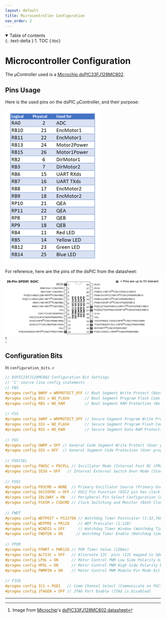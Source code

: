 ```yaml
---
layout: default
title: Microcontroller Configuration
nav_order: 2
---
```


<details open markdown="block">
  <summary>
    Table of contents
  </summary>
  {: .text-delta }
1. TOC
{:toc}
</details>

# Microcontroller Configuration
The µController used is a [Microchip dsPIC33FJ128MC802](https://www.microchip.com/en-us/product/dsPIC33FJ128MC802).

## Pins Usage
Here is the used pins on the dsPIC µController, and their purpose:  

<img src="assets/images/used_pins.png" height="500" />

For reference, here are the pins of the dsPIC from the datasheet:  

![dsPICpins](assets/images/dsPICpins.png)[^1]

## Configuration Bits
In `configuration_bits.c`

```c
// DSPIC33FJ128MC802 Configuration Bit Settings
// 'C' source line config statements
// FBS
#pragma config BWRP = WRPROTECT_OFF // Boot Segment Write Protect (Boot Segment may be written)
#pragma config BSS = NO_FLASH       // Boot Segment Program Flash Code Protection (No Boot program Flash segment)
#pragma config RBS = NO_RAM         // Boot Segment RAM Protection (No Boot RAM)

// FSS
#pragma config SWRP = WRPROTECT_OFF // Secure Segment Program Write Protect (Secure segment may be written)
#pragma config SSS = NO_FLASH       // Secure Segment Program Flash Code Protection (No Secure Segment)
#pragma config RSS = NO_RAM         // Secure Segment Data RAM Protection (No Secure RAM)

// FGS
#pragma config GWRP = OFF // General Code Segment Write Protect (User program memory is not write-protected)
#pragma config GSS = OFF  // General Segment Code Protection (User program memory is not code-protected)

// FOSCSEL
#pragma config FNOSC = FRCPLL // Oscillator Mode (Internal Fast RC (FRC))
#pragma config IESO = OFF   // Internal External Switch Over Mode (Start-up device with FRC, then automatically switch to user-selected oscillator source when ready)

// FOSC
#pragma config POSCMD = NONE  // Primary Oscillator Source (Primary Oscillator Disabled)
#pragma config OSCIOFNC = OFF // OSC2 Pin Function (OSC2 pin has clock out function)
#pragma config IOL1WAY = ON   // Peripheral Pin Select Configuration (Allow Only One Re-configuration)
#pragma config FCKSM = CSDCMD // Clock Switching and Monitor (Both Clock Switching and Fail-Safe Clock Monitor are disabled)

// FWDT
#pragma config WDTPOST = PS32768 // Watchdog Timer Postscaler (1:32,768)
#pragma config WDTPRE = PR128    // WDT Prescaler (1:128)
#pragma config WINDIS = OFF      // Watchdog Timer Window (Watchdog Timer in Non-Window mode)
#pragma config FWDTEN = ON      // Watchdog Timer Enable (Watchdog timer enabled/disabled by user software)

// FPOR
#pragma config FPWRT = PWR128 // POR Timer Value (128ms)
#pragma config ALTI2C = OFF   // Alternate I2C  pins (I2C mapped to SDA1/SCL1 pins)
#pragma config LPOL = ON      // Motor Control PWM Low Side Polarity bit (PWM module low side output pins have active-high output polarity)
#pragma config HPOL = ON      // Motor Control PWM High Side Polarity bit (PWM module high side output pins have active-high output polarity)
#pragma config PWMPIN = ON    // Motor Control PWM Module Pin Mode bit (PWM module pins controlled by PORT register at device Reset)

// FICD
#pragma config ICS = PGD1   // Comm Channel Select (Communicate on PGC1/EMUC1 and PGD1/EMUD1)
#pragma config JTAGEN = OFF // JTAG Port Enable (JTAG is Disabled)

```

----

[^1]: Image from [Microchip](https://www.microchip.com/en-us/product/dsPIC33FJ128MC802)'s [dsPIC33FJ128MC802 datasheet](https://ww1.microchip.com/downloads/aemDocuments/documents/OTH/ProductDocuments/DataSheets/70291G.pdf)

